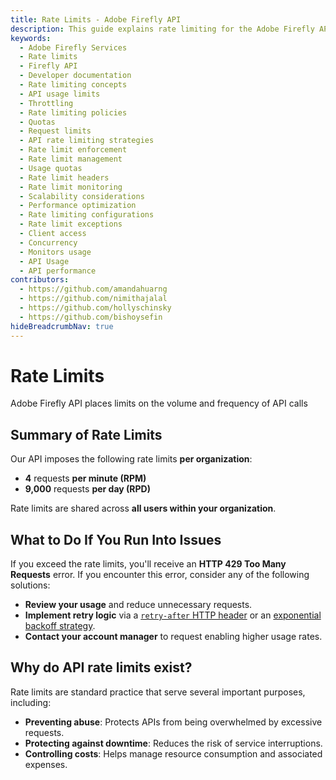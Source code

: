 ```yaml
---
title: Rate Limits - Adobe Firefly API
description: This guide explains rate limiting for the Adobe Firefly API.
keywords:
  - Adobe Firefly Services
  - Rate limits
  - Firefly API
  - Developer documentation
  - Rate limiting concepts
  - API usage limits
  - Throttling
  - Rate limiting policies
  - Quotas
  - Request limits
  - API rate limiting strategies
  - Rate limit enforcement
  - Rate limit management
  - Usage quotas
  - Rate limit headers
  - Rate limit monitoring
  - Scalability considerations
  - Performance optimization
  - Rate limiting configurations
  - Rate limit exceptions
  - Client access
  - Concurrency
  - Monitors usage
  - API Usage
  - API performance
contributors:
  - https://github.com/amandahuarng
  - https://github.com/nimithajalal
  - https://github.com/hollyschinsky
  - https://github.com/bishoysefin
hideBreadcrumbNav: true
---
```


# Rate Limits

Adobe Firefly API places limits on the volume and frequency of API calls

## Summary of Rate Limits

Our API imposes the following rate limits **per organization**:

* **4** requests **per minute (RPM)**
* **9,000** requests **per day (RPD)**

Rate limits are shared across **all users within your organization**.

## What to Do If You Run Into Issues

If you exceed the rate limits, you'll receive an **HTTP 429 Too Many Requests** error. If you encounter this error, consider any of the following solutions:

- **Review your usage** and reduce unnecessary requests.
- **Implement retry logic** via a [`retry-after` HTTP header](https://developer.mozilla.org/en-US/docs/Web/HTTP/Headers/Retry-After) or an [exponential backoff strategy](https://en.wikipedia.org/wiki/Exponential_backoff).
- **Contact your account manager** to request enabling higher usage rates.

## Why do API rate limits exist?

Rate limits are standard practice that serve several important purposes, including:

* **Preventing abuse**: Protects APIs from being overwhelmed by excessive requests.
* **Protecting against downtime**: Reduces the risk of service interruptions.
* **Controlling costs**: Helps manage resource consumption and associated expenses.
